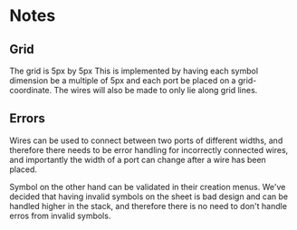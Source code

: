 # Notes

## Grid
The grid is 5px by 5px
This is implemented by having each symbol dimension be a multiple of 5px and each port be placed on a grid-coordinate.
The wires will also be made to only lie along grid lines.

## Errors
Wires can be used to connect between two ports of different widths, and therefore there needs to be error handling for incorrectly connected wires, and importantly the width of a port can change after a wire has been placed.

Symbol on the other hand can be validated in their creation menus. We've decided that having invalid symbols on the sheet is bad design and can be handled higher in the stack, and therefore there is no need to don't handle erros from invalid symbols.

